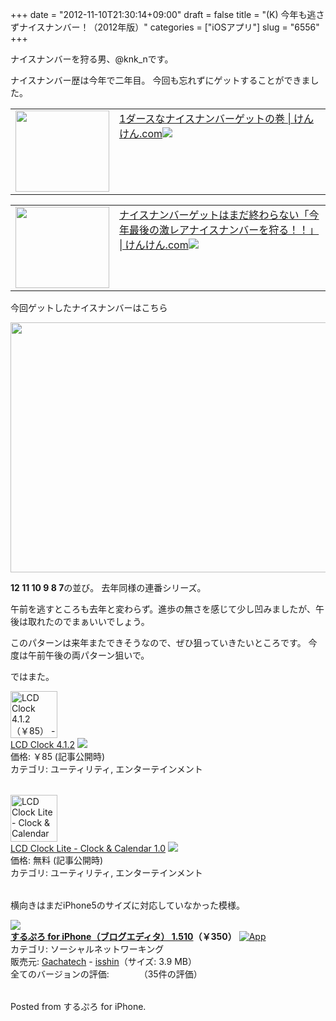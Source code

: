 +++
date = "2012-11-10T21:30:14+09:00"
draft = false
title = "(K) 今年も逃さずナイスナンバー！（2012年版）"
categories = ["iOSアプリ"]
slug = "6556"
+++

ナイスナンバーを狩る男、@knk_nです。

ナイスナンバー歴は今年で二年目。
今回も忘れずにゲットすることができました。

<table width="100%"><td valign="top" width="150"><a href="http://knk-n.com/2011/11/11/nicenumber111111111111/" target="_blank"><img border="0" src="https://knk-n.com/images/2012/11/slooProImg_20121110213013.png" width="150" height="130" /></a></td><td valign="top"><a href="http://knk-n.com/2011/11/11/nicenumber111111111111/" target="_blank">1ダースなナイスナンバーゲットの巻 | けんけん.com</a><a href="http://b.hatena.ne.jp/entry/http://knk-n.com/2011/11/11/nicenumber111111111111/" target="_blank"><img border="0" src="http://b.hatena.ne.jp/entry/image/large/http://knk-n.com/2011/11/11/nicenumber111111111111/" /></a><br></td></table>

<table width="100%"><td valign="top" width="150"><a href="http://knk-n.com/2011/12/13/nicenumber111213141516/" target="_blank"><img border="0" src="https://knk-n.com/images/2011/12/111213141516.jpg" width="150" height="130" /></a></td><td valign="top"><a href="http://knk-n.com/2011/12/13/nicenumber111213141516/" target="_blank">ナイスナンバーゲットはまだ終わらない「今年最後の激レアナイスナンバーを狩る！！」 | けんけん.com</a><a href="http://b.hatena.ne.jp/entry/http://knk-n.com/2011/12/13/nicenumber111213141516/" target="_blank"><img border="0" src="http://b.hatena.ne.jp/entry/image/large/http://knk-n.com/2011/12/13/nicenumber111213141516/" /></a><br></td></table>


<!--more-->

今回ゲットしたナイスナンバーはこちら

<img src="https://knk-n.com/images/2012/11/slooProImg_20121110213012.jpg" alt="" width="600" height="400" class="slooProImg" />

<strong>12 11 10 9 8 7</strong>の並び。
去年同様の連番シリーズ。

午前を逃すところも去年と変わらず。進歩の無さを感じて少し凹みましたが、午後は取れたのでまぁいいでしょう。

このパターンは来年またできそうなので、ぜひ狙っていきたいところです。
今度は午前午後の両パターン狙いで。

ではまた。

<table class="appstorehelper"><a href="http://click.linksynergy.com/fs-bin/stat?id=48HB7K3zmMg&offerid=94348&type=3&subid=0&tmpid=2192&RD_PARM1=https%253A%252F%252Fitunes.apple.com%252Fjp%252Fapp%252Flcd-clock%252Fid295737235%253Fmt%253D8%2526uo%253D4%2526partnerId%253D30" target="new"><img class="appstorehelper_appicn" width="75" height="75" src="http://a542.phobos.apple.com/us/r1000/101/Purple/v4/b7/25/30/b725303e-226b-49d8-410d-f5126c756b9a/mzm.yzmzeuof.175x175-75.jpg" alt="LCD Clock 4.1.2（￥85） - forYou inc. - forYou inc."></a><div class="appstorehelper_text"><a href="http://click.linksynergy.com/fs-bin/stat?id=48HB7K3zmMg&offerid=94348&type=3&subid=0&tmpid=2192&RD_PARM1=https%253A%252F%252Fitunes.apple.com%252Fjp%252Fapp%252Flcd-clock%252Fid295737235%253Fmt%253D8%2526uo%253D4%2526partnerId%253D30" target="new">LCD Clock 4.1.2</a> <a href="http://click.linksynergy.com/fs-bin/stat?id=48HB7K3zmMg&offerid=94348&type=3&subid=0&tmpid=2192&RD_PARM1=https%253A%252F%252Fitunes.apple.com%252Fjp%252Fapp%252Flcd-clock%252Fid295737235%253Fmt%253D8%2526uo%253D4%2526partnerId%253D30" target="itunes_store"><img class="appstorehelper_icn" src="http://ax.phobos.apple.com.edgesuite.net/ja_jp/images/web/linkmaker/badge_appstore-sm.gif" ></a><br>価格: ￥85 (記事公開時)<br>カテゴリ: ユーティリティ, エンターテインメント<br></div></table>

<table class="appstorehelper"><a href="http://click.linksynergy.com/fs-bin/stat?id=48HB7K3zmMg&offerid=94348&type=3&subid=0&tmpid=2192&RD_PARM1=https%253A%252F%252Fitunes.apple.com%252Fjp%252Fapp%252Flcd-clock-lite-clock-calendar%252Fid567652828%253Fmt%253D8%2526uo%253D4%2526partnerId%253D30" target="new"><img class="appstorehelper_appicn" width="75" height="75" src="http://a1441.phobos.apple.com/us/r1000/095/Purple/v4/68/53/b7/6853b7aa-1461-3e0d-2b42-419fdf44f6c1/mzm.lspyyczo.175x175-75.jpg" alt="LCD Clock Lite - Clock & Calendar 1.0（無料） - forYou inc. - forYou inc."></a><div class="appstorehelper_text"><a href="http://click.linksynergy.com/fs-bin/stat?id=48HB7K3zmMg&offerid=94348&type=3&subid=0&tmpid=2192&RD_PARM1=https%253A%252F%252Fitunes.apple.com%252Fjp%252Fapp%252Flcd-clock-lite-clock-calendar%252Fid567652828%253Fmt%253D8%2526uo%253D4%2526partnerId%253D30" target="new">LCD Clock Lite - Clock & Calendar 1.0</a> <a href="http://click.linksynergy.com/fs-bin/stat?id=48HB7K3zmMg&offerid=94348&type=3&subid=0&tmpid=2192&RD_PARM1=https%253A%252F%252Fitunes.apple.com%252Fjp%252Fapp%252Flcd-clock-lite-clock-calendar%252Fid567652828%253Fmt%253D8%2526uo%253D4%2526partnerId%253D30" target="itunes_store"><img class="appstorehelper_icn" src="http://ax.phobos.apple.com.edgesuite.net/ja_jp/images/web/linkmaker/badge_appstore-sm.gif" ></a><br>価格: 無料 (記事公開時)<br>カテゴリ: ユーティリティ, エンターテインメント<br></div></table>

横向きはまだiPhone5のサイズに対応していなかった模様。




<table class="appstorehelper"><a href="http://itunes.apple.com/jp/app/surupuro-for-iphone-buroguedita/id436676299?mt=8&uo=4" rel="nofollow" target="_blank"><img class="appstorehelper_appicn" src="http://a5.mzstatic.com/us/r1000/109/Purple/v4/0e/54/fa/0e54fae9-d4cd-4224-9ab3-f6dbe395502a/mza_2385781230882958089.jpg" /></a><div class="appstorehelper_text"><a href="http://itunes.apple.com/jp/app/surupuro-for-iphone-buroguedita/id436676299?mt=8&uo=4" rel="nofollow" target="_blank"><b>するぷろ for iPhone（ブログエディタ） 1.510</a>（&#65509;350）</b> <a href="http://itunes.apple.com/jp/app/surupuro-for-iphone-buroguedita/id436676299?mt=8&uo=4" rel="nofollow" target="_blank"><img alt="App" src="http://ax.phobos.apple.com.edgesuite.net/ja_jp/images/web/linkmaker/badge_appstore-sm.gif" style="vertical-align: text-bottom;" /></b></a><br />カテゴリ: ソーシャルネットワーキング<br />販売元: <a href="$artistUrl$" target="_blank">Gachatech</a> - <a href="http://wayohoo.com/ios/apps/sns/slpro-for-iphone.html" target="_blank">isshin</a>（サイズ: 3.9 MB）<br />全てのバージョンの評価: <img src="http://r.mzstatic.com/htmlResources/1043/web-storefront/images/rating_star.png" height="11px" width="11px" /><img src="http://r.mzstatic.com/htmlResources/1043/web-storefront/images/rating_star.png" height="11px" width="11px" /><img src="http://r.mzstatic.com/htmlResources/1043/web-storefront/images/rating_star.png" height="11px" width="11px" /><img src="http://r.mzstatic.com/htmlResources/1043/web-storefront/images/rating_star.png" height="11px" width="11px" />（35件の評価）<br clear="all" /></div> </table> Posted from するぷろ for iPhone.
